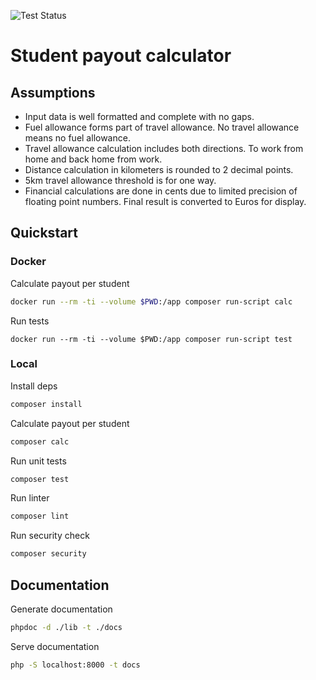 ![Test Status](https://github.com/charlesmulder/student-payout-calculator/actions/workflows/ci.yaml/badge.svg?branch=master)

# Student payout calculator

## Assumptions

- Input data is well formatted and complete with no gaps. 
- Fuel allowance forms part of travel allowance. No travel allowance means no fuel allowance.  
- Travel allowance calculation includes both directions. To work from home and back home from work. 
- Distance calculation in kilometers is rounded to 2 decimal points.
- 5km travel allowance threshold is for one way.
- Financial calculations are done in cents due to limited precision of floating point numbers. Final result is converted to Euros for display.

## Quickstart

### Docker

Calculate payout per student

```sh
docker run --rm -ti --volume $PWD:/app composer run-script calc
```

Run tests

```
docker run --rm -ti --volume $PWD:/app composer run-script test
```

### Local

Install deps

```sh
composer install
```

Calculate payout per student

```sh
composer calc
```

Run unit tests

```sh
composer test
```

Run linter

```sh
composer lint
```

Run security check

```sh
composer security
```

## Documentation

Generate documentation

```sh
phpdoc -d ./lib -t ./docs
```

Serve documentation

```sh
php -S localhost:8000 -t docs
```

